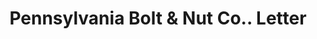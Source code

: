 ---
doi: 10.7916/D89G6ZXM
date_other: '1899'
date_other_textual: '1899'
form: correspondence
genre:
- Letters (correspondence)
name:
- Pennsylvania Bolt & Nut Co.
object_in_context_url: https://biggert.cul.columbia.edu/items/view/ave_biggert_01378
subject_hierarchical_geographic:
- Lebanon, Pennsylvania, United States
subject_name:
- Pennsylvania Bolt & Nut Co.
title: Pennsylvania Bolt & Nut Co.. Letter
sort_title: Pennsylvania Bolt & Nut Co.. Letter
call_number: ave_biggert_01378
coordinates:
- 40.34166666666667,-76.42083333333333
pid: ave_biggert_01378
identifiers: ave_biggert_01378
permalink: /biggert/ave_biggert_01378/
layout: iiif-image-page
---